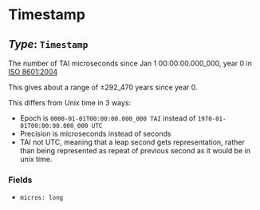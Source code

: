 # Timestamp

## *Type*: `Timestamp`

The number of TAI microseconds since Jan 1 00:00:00.000_000, year 0 in
[ISO 8601:2004](https://en.wikipedia.org/wiki/ISO_8601)

This gives about a range of ±292_470 years since year 0.

This differs from Unix time in 3 ways:

 - Epoch is `0000-01-01T00:00:00.000_000 TAI` instead of
   `1970-01-01T00:00:00.000_000 UTC`
 - Precision is microseconds instead of seconds
 - TAI not UTC, meaning that a leap second gets representation, rather than
   being represented as repeat of previous second as it would be in unix time.

### Fields

 - `micros: long`
